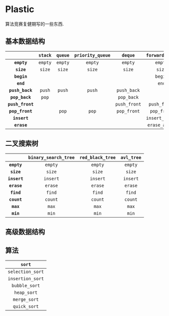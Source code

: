 # Plastic

算法竞赛复健期写的一些东西. 

## 基本数据结构

| | **`stack`** | **`queue`** | **`priority_queue`** | **`deque`** | **`forward_list`** | **`list`** |
| :--: | :--: | :--: | :--: | :--: | :--: | :--: |
| **`empty`** | `empty` | `empty` | `empty` | `empty` | `empty` | `empty` |
| **`size`** | `size` | `size` | `size` | `size` | `size` | `size` |
| **`begin`** | | | | | `begin` | `begin` |
| **`end`** | | | | | `end` | `end` |
| **`push_back`** | `push` | `push` | `push` | `push_back` | | `push_back` |
| **`pop_back`** | `pop` | | | `pop_back` | | `pop_back` |
| **`push_front`** | | | | `push_front` | `push_front` | `push_front` |
| **`pop_front`** | | `pop` | `pop` | `pop_front` | `pop_front` | `pop_front` |
| **`insert`** | | | | | `insert_after` | `insert` |
| **`erase`** | | | | | `erase_after` | `erase` |

## 二叉搜索树

| | **`binary_search_tree`** | **`red_black_tree`** | **`avl_tree`** |
| :--: | :--: | :--: | :--: |
| **`empty`** | `empty` | `empty` | `empty` |
| **`size`** | `size` | `size` | `size` |
| **`insert`** | `insert` | `insert` | `insert` |
| **`erase`** | `erase` | `erase` | `erase` |
| **`find`** | `find` | `find` | `find` |
| **`count`** | `count` | `count` | `count` |
| **`max`** | `max` | `max` | `max` |
| **`min`** | `min` | `min` | `min` |

## 高级数据结构



## 算法

| **`sort`** |
| :--: |
| `selection_sort` |
| `insertion_sort` |
| `bubble_sort` |
| `heap_sort` |
| `merge_sort` |
| `quick_sort` |